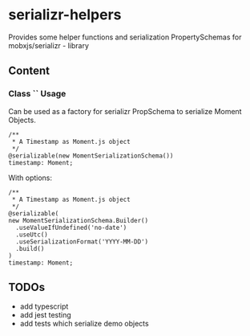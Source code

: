 # serializr-helpers
Provides some helper functions and serialization PropertySchemas for mobxjs/serializr - library

## Content 

### Class `` Usage
Can be used as a factory for serializr PropSchema to serialize Moment Objects. 

    /**
     * A Timestamp as Moment.js object
     */
    @serializable(new MomentSerializationSchema())
    timestamp: Moment;

With options: 

    /**
     * A Timestamp as Moment.js object
     */
    @serializable(
    new MomentSerializationSchema.Builder()
      .useValueIfUndefined('no-date')
      .useUtc()
      .useSerializationFormat('YYYY-MM-DD')
      .build()
    )
    timestamp: Moment;

## TODOs 

- add typescript 
- add jest testing
- add tests which serialize demo objects  
